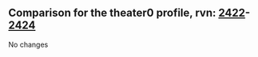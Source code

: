 ## Comparison for the theater0 profile, rvn: [2422](https://github.com/PRO100KatYT/FortniteProfileRevisions/tree/main/profiles/theater0/2422%20theater0.json)-[2424](https://github.com/PRO100KatYT/FortniteProfileRevisions/tree/main/profiles/theater0/2424%20theater0.json)

No changes
